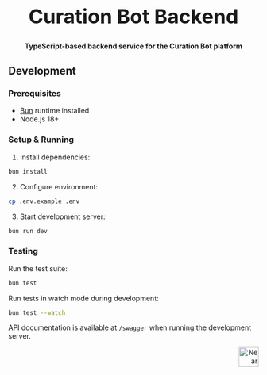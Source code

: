 <!-- markdownlint-disable MD014 -->
<!-- markdownlint-disable MD033 -->
<!-- markdownlint-disable MD041 -->
<!-- markdownlint-disable MD029 -->

<div align="center">

<h1 style="font-size: 2.5rem; font-weight: bold;">Curation Bot Backend</h1>

  <p>
    <strong>TypeScript-based backend service for the Curation Bot platform</strong>
  </p>

</div>

## Development

### Prerequisites

- [Bun](https://bun.sh) runtime installed
- Node.js 18+

### Setup & Running

1. Install dependencies:
```bash
bun install
```

2. Configure environment:
```bash
cp .env.example .env
```

3. Start development server:
```bash
bun run dev
```

### Testing

Run the test suite:

```bash
bun test
```

Run tests in watch mode during development:

```bash
bun test --watch
```

API documentation is available at `/swagger` when running the development server.

<div align="right">
<a href="https://nearbuilders.org" target="_blank">
<img
  src="https://builders.mypinata.cloud/ipfs/QmWt1Nm47rypXFEamgeuadkvZendaUvAkcgJ3vtYf1rBFj"
  alt="Near Builders"
  height="40"
/>
</a>
</div>
